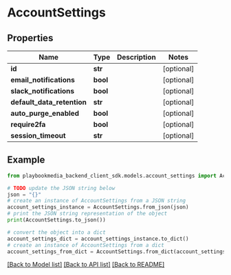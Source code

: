# AccountSettings


## Properties

Name | Type | Description | Notes
------------ | ------------- | ------------- | -------------
**id** | **str** |  | [optional] 
**email_notifications** | **bool** |  | [optional] 
**slack_notifications** | **bool** |  | [optional] 
**default_data_retention** | **str** |  | [optional] 
**auto_purge_enabled** | **bool** |  | [optional] 
**require2fa** | **bool** |  | [optional] 
**session_timeout** | **str** |  | [optional] 

## Example

```python
from playbookmedia_backend_client_sdk.models.account_settings import AccountSettings

# TODO update the JSON string below
json = "{}"
# create an instance of AccountSettings from a JSON string
account_settings_instance = AccountSettings.from_json(json)
# print the JSON string representation of the object
print(AccountSettings.to_json())

# convert the object into a dict
account_settings_dict = account_settings_instance.to_dict()
# create an instance of AccountSettings from a dict
account_settings_from_dict = AccountSettings.from_dict(account_settings_dict)
```
[[Back to Model list]](../README.md#documentation-for-models) [[Back to API list]](../README.md#documentation-for-api-endpoints) [[Back to README]](../README.md)


